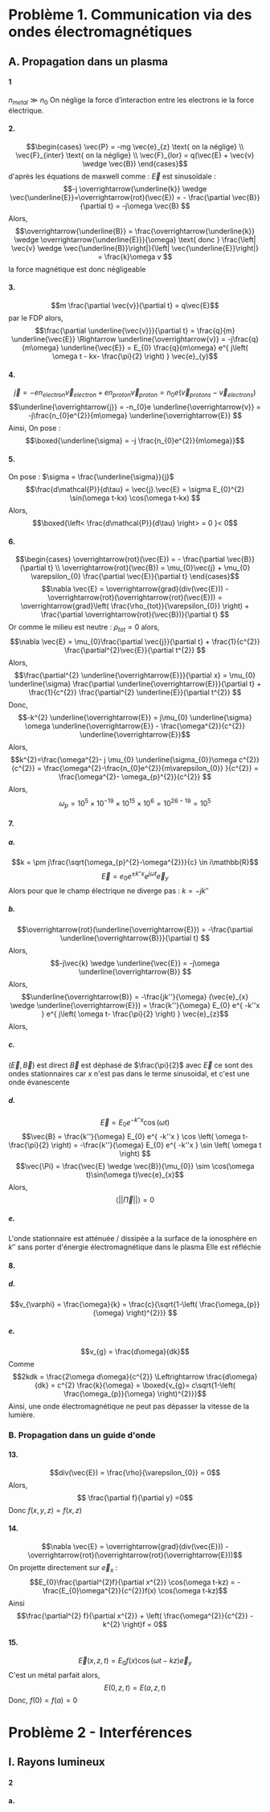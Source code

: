 # Problème 1. Communication via des ondes électromagnétiques
## A. Propagation dans un plasma
#### 1
$n_{metal} \gg n_{0}$ 
On néglige la force d’interaction entre les electrons ie la force électrique. 

#### 2.
$$\begin{cases}
\vec{P} = -mg \vec{e}_{z} \text{ on la néglige} \\
\vec{F}_{inter} \text{ on la néglige} \\
\vec{F}_{lor} = q(\vec{E} + \vec{v} \wedge \vec{B}) 
\end{cases}$$
d'après les équations de maxwell comme : $\vec{E}$ est sinusoïdale : 
$$-j \overrightarrow{\underline{k}} \wedge \vec{\underline{E}}=\overrightarrow{rot}(\vec{E}) = - \frac{\partial \vec{B}}{\partial t} = -j\omega \vec{B} $$
Alors, 
$$\overrightarrow{\underline{B}} = \frac{\overrightarrow{\underline{k}} \wedge \overrightarrow{\underline{E}}}{\omega} \text{ donc } \frac{\left| \vec{v} \wedge \vec{\underline{B}}\right|}{\left| \vec{\underline{E}}\right|} = \frac{k}\omega v $$
la force magnétique est donc négligeable

#### 3.
$$m \frac{\partial \vec{v}}{\partial t}  = q\vec{E}$$
par le FDP alors, 
$$\frac{\partial \underline{\vec{v}}}{\partial t}  = \frac{q}{m} \underline{\vec{E}} \Rightarrow  \underline{\overrightarrow{v}} = -j\frac{q}{m\omega} \underline{\vec{E}} = E_{0} \frac{q}{m\omega} e^{ j\left( \omega t - kx- \frac{\pi}{2} \right) }  \vec{e}_{y}$$

#### 4.
$$\vec{j} = -en_{electron}\vec{v}_{electron} + en_{proton}\vec{v}_{proton} = n_{0}e(\vec{v}_{protons}- \vec{v}_{electrons})$$
$$\underline{\overrightarrow{j}} = -n_{0}e \underline{\overrightarrow{v}} = -j\frac{n_{0}e^{2}}{m\omega} \underline{\overrightarrow{E}} $$
Ainsi, 
On pose :
$$\boxed{\underline{\sigma} = -j \frac{n_{0}e^{2}}{m\omega}}$$

#### 5.
On pose : $\sigma = \frac{\underline{\sigma}}{j}$
$$\frac{d\mathcal{P}}{d\tau} = \vec{j}.\vec{E} =  \sigma E_{0}^{2} \sin(\omega t-kx) \cos(\omega t-kx) $$
Alors, 
$$\boxed{\left< \frac{d\mathcal{P}}{d\tau} \right> = 0 }< 0$$

#### 6.
$$\begin{cases}
\overrightarrow{rot}(\vec{E}) = - \frac{\partial \vec{B}}{\partial t}  \\
\overrightarrow{rot}(\vec{B}) = \mu_{0}\vec{j} + \mu_{0} \varepsilon_{0}  \frac{\partial \vec{E}}{\partial t} 
\end{cases}$$
$$\nabla \vec{E} = \overrightarrow{grad}(div(\vec{E})) - \overrightarrow{rot}(\overrightarrow{rot}(\vec{E})) = \overrightarrow{grad}\left( \frac{\rho_{tot}}{\varepsilon_{0}} \right) + \frac{\partial  \overrightarrow{rot}(\vec{B})}{\partial t} $$
Or comme le milieu est neutre : $\rho_{tot} = 0$ alors, 
$$\nabla \vec{E} = \mu_{0}\frac{\partial \vec{j}}{\partial t} + \frac{1}{c^{2}} \frac{\partial^{2}\vec{E}}{\partial t^{2}}  $$
Alors, 
$$\frac{\partial^{2} \underline{\overrightarrow{E}}}{\partial x} = \mu_{0} \underline{\sigma} \frac{\partial \underline{\overrightarrow{E}}}{\partial t} + \frac{1}{c^{2}} \frac{\partial^{2} \underline{E}}{\partial t^{2}}   $$
Donc, 
$$-k^{2} \underline{\overrightarrow{E}} = j\mu_{0} \underline{\sigma} \omega \underline{\overrightarrow{E}} - \frac{\omega^{2}}{c^{2}} \underline{\overrightarrow{E}}$$
Alors,
$$k^{2}=\frac{\omega^{2}- j \mu_{0} \underline{\sigma_{0}}\omega c^{2}}{c^{2}} = \frac{\omega^{2}-\frac{n_{0}e^{2}}{m\varepsilon_{0}}  }{c^{2}} = \frac{\omega^{2}- \omega_{p}^{2}}{c^{2}} $$
Alors, 
$$\omega_{p} = 10^{5} \times 10^{-19} \times 10^{15} \times 10^{6} = 10^{26-19} = 10 ^{5}$$

#### 7.
##### a.
$$k = \pm j\frac{\sqrt{\omega_{p}^{2}-\omega^{2}}}{c} \in i\mathbb{R}$$
$$\vec{E} = e_{0} e^{\pm k''x } e^{ j\omega t } \vec{e}_{y}$$
Alors pour que le champ électrique ne diverge pas : $k = -jk''$

##### b.
$$\overrightarrow{rot}(\underline{\overrightarrow{E}}) = -\frac{\partial \underline{\overrightarrow{B}}}{\partial t} $$
Alors, 
$$-j\vec{k} \wedge \underline{\vec{E}} = -j\omega \underline{\overrightarrow{B}} $$
Alors, 
$$\underline{\overrightarrow{B}} = -\frac{jk''}{\omega} (\vec{e}_{x} \wedge \underline{\overrightarrow{E}}) = \frac{k''}{\omega} E_{0} e^{ -k''x } e^{ j\left( \omega t- \frac{\pi}{2} \right) } \vec{e}_{z}$$
Alors, 

##### c.
$(\vec{E}, \vec{B})$ est direct $\vec{B}$ est déphasé de $\frac{\pi}{2}$ avec $\vec{E}$ ce sont des ondes stationnaires car $x$ n'est pas dans le terme sinusoidal, et c'est une onde évanescente

##### d.
$$\vec{E} = E_{0} e^{ -k''x } \cos(\omega t) $$
$$\vec{B} = \frac{k''}{\omega} E_{0} e^{ -k''x } \cos \left( \omega t-\frac{\pi}{2} \right) = -\frac{k''}{\omega} E_{0} e^{ -k''x } \sin \left( \omega t \right) $$
$$\vec{\Pi} = \frac{\vec{E} \wedge \vec{B}}{\mu_{0}} \sim \cos(\omega t)\sin(\omega t)\vec{e}_{x}$$
Alors,
$$\left< \left|\left| \vec{\Pi} \right|\right|  \right> =  0 $$

##### e.
L'onde stationnaire est atténuée / dissipée a la surface de la ionosphère en $k''$
sans porter d'énergie électromagnétique dans le plasma
Elle est réfléchie

#### 8.
##### d.
$$v_{\varphi} = \frac{\omega}{k} = \frac{c}{\sqrt{1-\left( \frac{\omega_{p}}{\omega} \right)^{2}}} $$

##### e.
$$v_{g} = \frac{d\omega}{dk}$$
Comme 
$$2kdk = \frac{2\omega d\omega}{c^{2}} \Leftrightarrow \frac{d\omega}{dk} = c^{2} \frac{k}{\omega} = \boxed{v_{g}= c\sqrt{1-\left( \frac{\omega_{p}}{\omega} \right)^{2}}}$$
Ainsi, une onde électromagnétique ne peut pas dépasser la vitesse de la lumière. 

### B. Propagation dans un guide d'onde
#### 13.
$$div(\vec{E}) = \frac{\rho}{\varepsilon_{0}} = 0$$
Alors, 
$$ \frac{\partial f}{\partial y} =0$$
Donc $f(x, y, z) = f(x, z)$

#### 14.
$$\nabla \vec{E} = \overrightarrow{grad}(div(\vec{E})) - \overrightarrow{rot}(\overrightarrow{rot}(\overrightarrow{E}))$$
On projette directement sur $\vec{e}_{x}$ : 
$$E_{0}\frac{\partial^{2}f}{\partial x^{2}} \cos(\omega t-kz) =  -\frac{E_{0}\omega^{2}}{c^{2}}f(x) \cos(\omega t-kz)$$
Ainsi
$$\frac{\partial^{2} f}{\partial x^{2}}  + \left( \frac{\omega^{2}}{c^{2}} - k^{2} \right)f = 0$$

#### 15.
$$\vec{E}(x, z, t) = E_{0}f(x) \cos(\omega t-kz) \vec{e}_{y}$$
C'est un métal parfait alors, 
$$E(0, z, t) = E(a,z, t)$$
Donc, $f(0) = f(a) = 0$

# Problème 2 - Interférences
## I. Rayons lumineux
#### 2
#### a.
